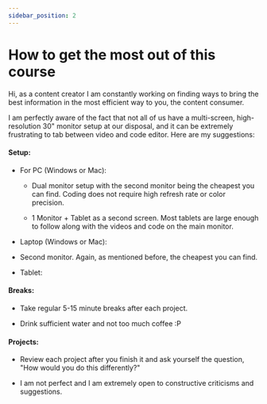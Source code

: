 ```yaml
---
sidebar_position: 2
---
```


# How to get the most out of this course

Hi, as a content creator I am constantly working on finding ways to bring the best information in the most efficient way to you, the content consumer.

I am perfectly aware of the fact that not all of us have a multi-screen, high-resolution 30" monitor setup at our disposal, and it can be extremely frustrating to tab between video and code editor.
Here are my suggestions:

#### Setup:

- For PC (Windows or Mac):

  - Dual monitor setup with the second monitor being the cheapest you can find. Coding does not require high refresh rate or color precision.

  - 1 Monitor + Tablet as a second screen. Most tablets are large enough to follow along with the videos and code on the main monitor.

- Laptop (Windows or Mac):

- Second monitor. Again, as mentioned before, the cheapest you can find.

- Tablet:

#### Breaks:

- Take regular 5-15 minute breaks after each project.

- Drink sufficient water and not too much coffee :P

#### Projects:

- Review each project after you finish it and ask yourself the question, "How would you do this differently?"

- I am not perfect and I am extremely open to constructive criticisms and suggestions.
